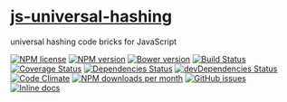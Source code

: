 [js-universal-hashing](http://aureooms.github.io/js-universal-hashing)
==

universal hashing code bricks for JavaScript

[![NPM license](http://img.shields.io/npm/l/aureooms-js-universal-hashing.svg?style=flat)](https://raw.githubusercontent.com/aureooms/js-universal-hashing/master/LICENSE)
[![NPM version](http://img.shields.io/npm/v/aureooms-js-universal-hashing.svg?style=flat)](https://www.npmjs.org/package/aureooms-js-universal-hashing)
[![Bower version](http://img.shields.io/bower/v/aureooms-js-universal-hashing.svg?style=flat)](http://bower.io/search/?q=aureooms-js-universal-hashing)
[![Build Status](http://img.shields.io/travis/aureooms/js-universal-hashing.svg?style=flat)](https://travis-ci.org/aureooms/js-universal-hashing)
[![Coverage Status](http://img.shields.io/coveralls/aureooms/js-universal-hashing.svg?style=flat)](https://coveralls.io/r/aureooms/js-universal-hashing)
[![Dependencies Status](http://img.shields.io/david/aureooms/js-universal-hashing.svg?style=flat)](https://david-dm.org/aureooms/js-universal-hashing#info=dependencies)
[![devDependencies Status](http://img.shields.io/david/dev/aureooms/js-universal-hashing.svg?style=flat)](https://david-dm.org/aureooms/js-universal-hashing#info=devDependencies)
[![Code Climate](http://img.shields.io/codeclimate/github/aureooms/js-universal-hashing.svg?style=flat)](https://codeclimate.com/github/aureooms/js-universal-hashing)
[![NPM downloads per month](http://img.shields.io/npm/dm/aureooms-js-universal-hashing.svg?style=flat)](https://www.npmjs.org/package/aureooms-js-universal-hashing)
[![GitHub issues](http://img.shields.io/github/issues/aureooms/js-universal-hashing.svg?style=flat)](https://github.com/aureooms/js-universal-hashing/issues)
[![Inline docs](http://inch-ci.org/github/aureooms/js-universal-hashing.svg?branch=master&style=shields)](http://inch-ci.org/github/aureooms/js-universal-hashing)
